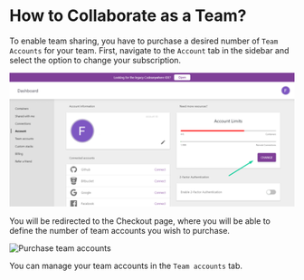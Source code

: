# How to Collaborate as a Team?

To enable team sharing, you have to purchase a desired number of <code>Team Accounts</Code> for your team. First, navigate to the <code>Account</code> tab in the sidebar and select the option to change your subscription.

<p><img src="/images/dashboard/account-management/change-subscription-button.png" alt="Change subscription" class="width-90"/></p>

You will be redirected to the Checkout page, where you will be able to define the number of team accounts you wish to purchase.

<p><img src="/images/editor/collaboration/purchase-team-accounts.png" alt="Purchase team accounts" class="width-90"/></p>

You can manage your team accounts in the <code>Team accounts</code> tab.
